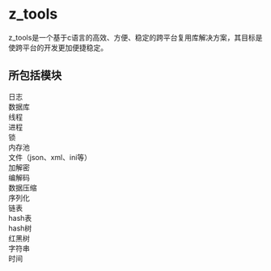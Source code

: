 z_tools
===
z_tools是一个基于c语言的高效、方便、稳定的跨平台复用库解决方案，其目标是使跨平台的开发更加便捷稳定。

## 所包括模块
日志<br>
数据库<br>
线程<br>
进程<br>
锁<br>
内存池<br>
文件（json、xml、ini等）<br>
加解密<br>
编解码<br>
数据压缩<br>
序列化<br>
链表<br>
hash表<br>
hash树<br>
红黑树<br>
字符串<br>
时间<br>
